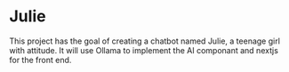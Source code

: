 # Julie
This project has the goal of creating a chatbot named Julie, a teenage girl with attitude. It will use Ollama to implement the AI componant and nextjs for the front end.
